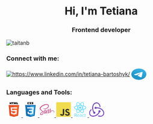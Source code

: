 <h1 align="center">Hi, I'm Tetiana</h1>
<h3 align="center">Frontend developer</h3>

<p align="left"> <img src="https://komarev.com/ghpvc/?username=taitanb&label=Profile%20views&color=0e75b6&style=flat" alt="taitanb" /> </p>

<h3 align="left">Connect with me:</h3>
<p align="left">
<a href="https://www.linkedin.com/in/tetiana-bartoshyk/" target="_blank"><img align="center" src="https://raw.githubusercontent.com/rahuldkjain/github-profile-readme-generator/master/src/images/icons/Social/linked-in-alt.svg" alt="https://www.linkedin.com/in/tetiana-bartoshyk/" height="30" width="40" /></a>
<a href="https://t.me/TaitanB" target="blank"><img align="center" src="./telegram.svg" alt="https://www.linkedin.com/in/tetiana-bartoshyk/" height="30" width="40" /></a>
</p>

<h3 align="left">Languages and Tools:</h3>
<p align="left"> 
<a href="#" target="_blank" rel="noreferrer"> 
<img src="https://raw.githubusercontent.com/devicons/devicon/master/icons/html5/html5-original-wordmark.svg" alt="html5" width="40" height="40"/> 
</a> 
<a href="#" target="_blank" rel="noreferrer"> 
<img src="https://raw.githubusercontent.com/devicons/devicon/master/icons/css3/css3-original-wordmark.svg" alt="css3" width="40" height="40"/> 
</a> 
<a href="#" target="_blank" rel="noreferrer"> 
<img src="https://raw.githubusercontent.com/devicons/devicon/master/icons/sass/sass-original.svg" alt="sass" width="40" height="40"/> 
</a>

<a href="#" target="_blank" rel="noreferrer"> 
<img src="https://raw.githubusercontent.com/devicons/devicon/master/icons/javascript/javascript-original.svg" alt="javascript" width="40" height="40"/>
</a>
<a href="https://reactjs.org/" target="_blank" rel="noreferrer">
<img src="https://raw.githubusercontent.com/devicons/devicon/master/icons/react/react-original-wordmark.svg" alt="react" width="40" height="40"/>
</a>
<a href="https://redux.js.org" target="_blank" rel="noreferrer">
<img src="https://raw.githubusercontent.com/devicons/devicon/master/icons/redux/redux-original.svg" alt="redux" width="40" height="40"/>
</a>
</p>
